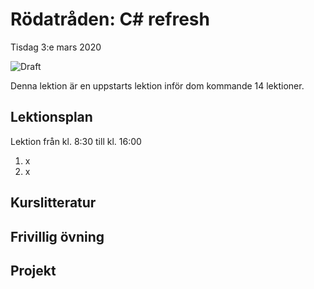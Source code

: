 # Rödatråden: C# refresh

Tisdag 3:e mars 2020

![Draft](/dataatkomst/assets/images/draft.jpg)

Denna lektion är en uppstarts lektion inför dom kommande 14 lektioner.

## Lektionsplan
Lektion från kl. 8:30 till kl. 16:00

1. x
2. x

## Kurslitteratur

## Frivillig övning

## Projekt